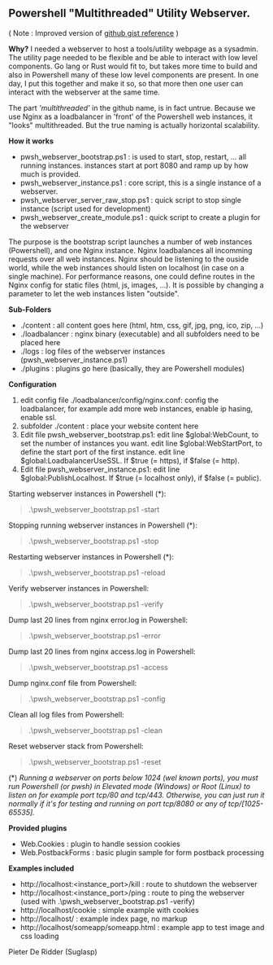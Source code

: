 ## Powershell "Multithreaded" Utility Webserver.

( Note : Improved version of [github gist reference](https://gist.github.com/19WAS85/5424431) )

**Why?** 
I needed a webserver to host a tools/utility webpage as a sysadmin.
The utility page needed to be flexible and be able to interact with low level components.
Go lang or Rust would fit to, but takes more time to build and also in Powershell
many of these low level components are present.
In one day, I put this together and make it so, so that more then one user can interact with
the webserver at the same time.

The part _'multithreaded'_ in the github name, is in fact untrue.
Because we use Nginx as a loadbalancer in 'front' of the Powershell web instances, it "looks" multithreaded.
But the true naming is actually horizontal scalability.

**How it works** 

- pwsh_webserver_bootstrap.ps1       : is used to start, stop, restart, ... all running instances.
                                     instances start at port 8080 and ramp up by how much is provided.
- pwsh_webserver_instance.ps1        : core script, this is a single instance of a webserver.
- pwsh_webserver_server_raw_stop.ps1 : quick script to stop single instance (script used for development)
- pwsh_webserver_create_module.ps1   : quick script to create a plugin for the webserver



The purpose is the bootstrap script launches a number of web instances (Powershell), and one Nginx instance.
Nginx loadbalances all incomming requests over all web instances.
Nginx should be listening to the ouside world, while the web instances should listen on localhost (in case on a single machine).
For performance reasons, one could define routes in the Nginx config for static files (html, js, images, ...).
It is possible by changing a parameter to let the web instances listen "outside".




**Sub-Folders** 
- ./content : all content goes here (html, htm, css, gif, jpg, png, ico, zip, ...)
- ./loadbalancer : nginx binary (executable) and all subfolders need to be placed here
- ./logs : log files of the webserver instances (pwsh_webserver_instance.ps1)
- ./plugins : plugins go here (basically, they are Powershell modules)


**Configuration**
1) edit config file ./loadbalancer/config/nginx.conf:
   config the loadbalancer, for example add more web instances, enable ip hasing, enable ssl.
2) subfolder ./content :
   place your website content here
3) Edit file pwsh_webserver_bootstrap.ps1:
   edit line $global:WebCount, to set the number of instances you want.
   edit line $global:WebStartPort, to define the start port of the first instance.
   edit line $global:LoadbalancerUseSSL. If $true (= https), if $false (= http).
4) Edit file pwsh_webserver_instance.ps1:
   edit line $global:PublishLocalhost. If $true (= localhost only), if $false (= public).

Starting webserver instances in Powershell (*):
> .\pwsh_webserver_bootstrap.ps1 -start

Stopping running webserver instances in Powershell (*):
> .\pwsh_webserver_bootstrap.ps1 -stop

Restarting webserver instances in Powershell (*):
> .\pwsh_webserver_bootstrap.ps1 -reload

Verify webserver instances in Powershell:
> .\pwsh_webserver_bootstrap.ps1 -verify

Dump last 20 lines from nginx error.log in Powershell:
> .\pwsh_webserver_bootstrap.ps1 -error

Dump last 20 lines from nginx access.log in Powershell:
> .\pwsh_webserver_bootstrap.ps1 -access

Dump nginx.conf file from Powershell:
> .\pwsh_webserver_bootstrap.ps1 -config

Clean all log files from Powershell:
> .\pwsh_webserver_bootstrap.ps1 -clean

Reset webserver stack from Powershell:
> .\pwsh_webserver_bootstrap.ps1 -reset

(*) *Running a webserver on ports below 1024 (wel known ports), you must run Powershell (or pwsh) in Elevated mode (Windows) or Root (Linux) to listen on for example port tcp/80 and tcp/443.
Otherwise, you can just run it normally if it's for testing and running on port tcp/8080 or any of tcp/[1025-65535].*


**Provided plugins**
- Web.Cookies : plugin to handle session cookies
- Web.PostbackForms : basic plugin sample for form postback processing


**Examples included**
- http://localhost:<instance_port>/kill   :  route to shutdown the webserver
- http://localhost:<instance_port>/ping   :  route to ping the webserver (used with .\pwsh_webserver_bootstrap.ps1 -verify)
- http://localhost/cookie :  simple example with cookies
- http://localhost/       :  example index page, no markup
- http://localhost/someapp/someapp.html : example app to test image and css loading

Pieter De Ridder (Suglasp)

